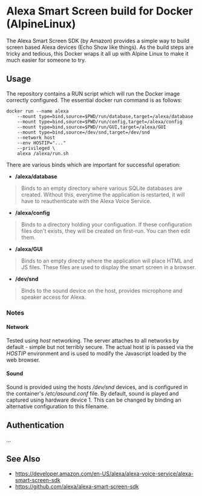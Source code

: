 # Alexa Smart Screen build for Docker (AlpineLinux)

The Alexa Smart Screen SDK (by Amazon) provides a simple way to build screen based Alexa devices (Echo Show like things).
As the build steps are tricky and tedious, this Docker wraps it all up with Alpine Linux to make it much easier for
someone to try.

## Usage

The repository contains a RUN script which will run the Docker image correctly configured. The essential docker run command is as follows:

~~~~
docker run --name alexa
    --mount type=bind,source=$PWD/run/database,target=/alexa/database
    --mount type=bind,source=$PWD/run/config,target=/alexa/config
    --mount type=bind,source=$PWD/run/GUI,target=/alexa/GUI
    --mount type=bind,source=/dev/snd,target=/dev/snd
    --network host
    --env HOSTIP="..."
    --privileged \
    alexa /alexa/run.sh
~~~~

There are various binds which are important for successful operation:

* **/alexa/database**
> Binds to an empty directory where various SQLite databases are created. Without this, everytime
the application is restarted, it will have to reauthenticate with the Alexa Voice Service.

* **/alexa/config**
> Binds to a directory holding your configuation. If these configuration files don't exists, they will be
created on first-run. You can then edit them.

* **/alexa/GUI**
> Binds to an empty directy where the application will place HTML and JS files. These files are used
to display the smart screen in a browser.

* **/dev/snd**
> Binds to the sound device on the host, provides microphone and speaker access for Alexa.

### Notes

#### Network

Tested using *host* networking. The server attaches to all networks by default - simple but not terribly secure. The actual host ip is passed via the *HOSTIP* environment and is used to modify the Javascript loaded by the web browser.

#### Sound

Sound is provided using the hosts */dev/snd* devices, and is configured in the container's */etc/asound.conf* file. By default, sound is played and captured using hardware device 1. This can be changed by binding an alternative configuration to this filename.

## Authentication

...

## See Also

* https://developer.amazon.com/en-US/alexa/alexa-voice-service/alexa-smart-screen-sdk
* https://github.com/alexa/alexa-smart-screen-sdk
